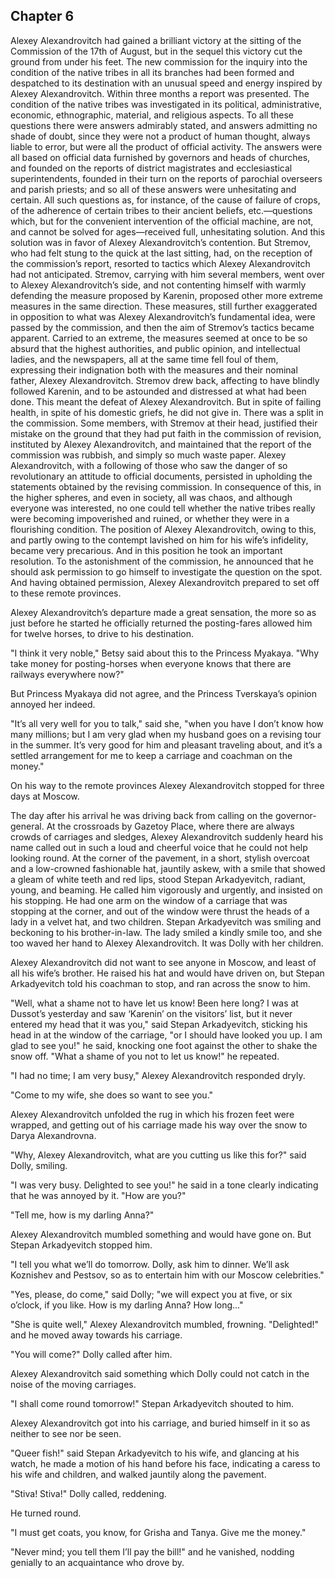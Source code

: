 ## Chapter 6


Alexey Alexandrovitch had gained a brilliant victory at the sitting of
the Commission of the 17th of August, but in the sequel this victory cut
the ground from under his feet. The new commission for the inquiry into
the condition of the native tribes in all its branches had been formed
and despatched to its destination with an unusual speed and energy
inspired by Alexey Alexandrovitch. Within three months a report was
presented. The condition of the native tribes was investigated in its
political, administrative, economic, ethnographic, material, and
religious aspects. To all these questions there were answers admirably
stated, and answers admitting no shade of doubt, since they were not a
product of human thought, always liable to error, but were all the
product of official activity. The answers were all based on official
data furnished by governors and heads of churches, and founded on the
reports of district magistrates and ecclesiastical superintendents,
founded in their turn on the reports of parochial overseers and parish
priests; and so all of these answers were unhesitating and certain. All
such questions as, for instance, of the cause of failure of crops, of
the adherence of certain tribes to their ancient beliefs, etc.—questions
which, but for the convenient intervention of the official machine, are
not, and cannot be solved for ages—received full, unhesitating solution.
And this solution was in favor of Alexey Alexandrovitch’s contention.
But Stremov, who had felt stung to the quick at the last sitting, had,
on the reception of the commission’s report, resorted to tactics which
Alexey Alexandrovitch had not anticipated. Stremov, carrying with him
several members, went over to Alexey Alexandrovitch’s side, and not
contenting himself with warmly defending the measure proposed by
Karenin, proposed other more extreme measures in the same direction.
These measures, still further exaggerated in opposition to what was
Alexey Alexandrovitch’s fundamental idea, were passed by the commission,
and then the aim of Stremov’s tactics became apparent. Carried to an
extreme, the measures seemed at once to be so absurd that the highest
authorities, and public opinion, and intellectual ladies, and the
newspapers, all at the same time fell foul of them, expressing their
indignation both with the measures and their nominal father, Alexey
Alexandrovitch. Stremov drew back, affecting to have blindly followed
Karenin, and to be astounded and distressed at what had been done. This
meant the defeat of Alexey Alexandrovitch. But in spite of failing
health, in spite of his domestic griefs, he did not give in. There was a
split in the commission. Some members, with Stremov at their head,
justified their mistake on the ground that they had put faith in the
commission of revision, instituted by Alexey Alexandrovitch, and
maintained that the report of the commission was rubbish, and simply so
much waste paper. Alexey Alexandrovitch, with a following of those who
saw the danger of so revolutionary an attitude to official documents,
persisted in upholding the statements obtained by the revising
commission. In consequence of this, in the higher spheres, and even in
society, all was chaos, and although everyone was interested, no one
could tell whether the native tribes really were becoming impoverished
and ruined, or whether they were in a flourishing condition. The
position of Alexey Alexandrovitch, owing to this, and partly owing to
the contempt lavished on him for his wife’s infidelity, became very
precarious. And in this position he took an important resolution. To the
astonishment of the commission, he announced that he should ask
permission to go himself to investigate the question on the spot. And
having obtained permission, Alexey Alexandrovitch prepared to set off to
these remote provinces.

Alexey Alexandrovitch’s departure made a great sensation, the more so as
just before he started he officially returned the posting-fares allowed
him for twelve horses, to drive to his destination.

"I think it very noble," Betsy said about this to the Princess Myakaya.
"Why take money for posting-horses when everyone knows that there are
railways everywhere now?"

But Princess Myakaya did not agree, and the Princess Tverskaya’s opinion
annoyed her indeed.

"It’s all very well for you to talk," said she, "when you have I don’t
know how many millions; but I am very glad when my husband goes on a
revising tour in the summer. It’s very good for him and pleasant
traveling about, and it’s a settled arrangement for me to keep a
carriage and coachman on the money."

On his way to the remote provinces Alexey Alexandrovitch stopped for
three days at Moscow.

The day after his arrival he was driving back from calling on the
governor-general. At the crossroads by Gazetoy Place, where there are
always crowds of carriages and sledges, Alexey Alexandrovitch suddenly
heard his name called out in such a loud and cheerful voice that he
could not help looking round. At the corner of the pavement, in a short,
stylish overcoat and a low-crowned fashionable hat, jauntily askew, with
a smile that showed a gleam of white teeth and red lips, stood Stepan
Arkadyevitch, radiant, young, and beaming. He called him vigorously and
urgently, and insisted on his stopping. He had one arm on the window of
a carriage that was stopping at the corner, and out of the window were
thrust the heads of a lady in a velvet hat, and two children. Stepan
Arkadyevitch was smiling and beckoning to his brother-in-law. The lady
smiled a kindly smile too, and she too waved her hand to Alexey
Alexandrovitch. It was Dolly with her children.

Alexey Alexandrovitch did not want to see anyone in Moscow, and least of
all his wife’s brother. He raised his hat and would have driven on, but
Stepan Arkadyevitch told his coachman to stop, and ran across the snow
to him.

"Well, what a shame not to have let us know! Been here long? I was at
Dussot’s yesterday and saw ‘Karenin’ on the visitors’ list, but it never
entered my head that it was you," said Stepan Arkadyevitch, sticking his
head in at the window of the carriage, "or I should have looked you up.
I am glad to see you!" he said, knocking one foot against the other to
shake the snow off. "What a shame of you not to let us know!" he
repeated.

"I had no time; I am very busy," Alexey Alexandrovitch responded dryly.

"Come to my wife, she does so want to see you."

Alexey Alexandrovitch unfolded the rug in which his frozen feet were
wrapped, and getting out of his carriage made his way over the snow to
Darya Alexandrovna.

"Why, Alexey Alexandrovitch, what are you cutting us like this for?"
said Dolly, smiling.

"I was very busy. Delighted to see you!" he said in a tone clearly
indicating that he was annoyed by it. "How are you?"

"Tell me, how is my darling Anna?"

Alexey Alexandrovitch mumbled something and would have gone on. But
Stepan Arkadyevitch stopped him.

"I tell you what we’ll do tomorrow. Dolly, ask him to dinner. We’ll ask
Koznishev and Pestsov, so as to entertain him with our Moscow
celebrities."

"Yes, please, do come," said Dolly; "we will expect you at five, or six
o’clock, if you like. How is my darling Anna? How long..."

"She is quite well," Alexey Alexandrovitch mumbled, frowning.
"Delighted!" and he moved away towards his carriage.

"You will come?" Dolly called after him.

Alexey Alexandrovitch said something which Dolly could not catch in the
noise of the moving carriages.

"I shall come round tomorrow!" Stepan Arkadyevitch shouted to him.

Alexey Alexandrovitch got into his carriage, and buried himself in it so
as neither to see nor be seen.

"Queer fish!" said Stepan Arkadyevitch to his wife, and glancing at his
watch, he made a motion of his hand before his face, indicating a caress
to his wife and children, and walked jauntily along the pavement.

"Stiva! Stiva!" Dolly called, reddening.

He turned round.

"I must get coats, you know, for Grisha and Tanya. Give me the money."

"Never mind; you tell them I’ll pay the bill!" and he vanished, nodding
genially to an acquaintance who drove by.



